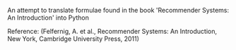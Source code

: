 
An attempt to translate formulae found in the book 'Recommender Systems: An Introduction' into Python

Reference:
(Felfernig, A. et al., Recommender Systems: An Introduction, New York, Cambridge University Press, 2011)

